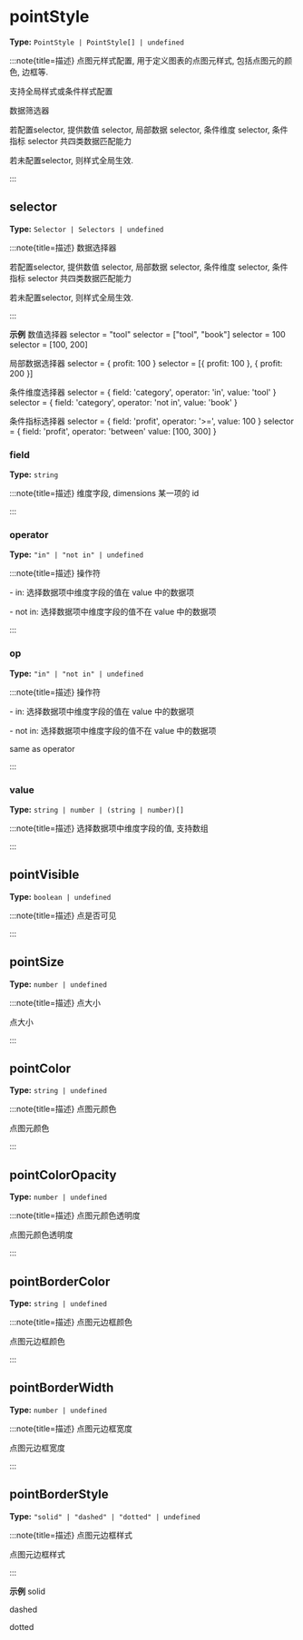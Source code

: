 # pointStyle

**Type:** `PointStyle | PointStyle[] | undefined`

:::note{title=描述}
点图元样式配置, 用于定义图表的点图元样式, 包括点图元的颜色, 边框等.

支持全局样式或条件样式配置

数据筛选器

若配置selector, 提供数值 selector, 局部数据 selector, 条件维度 selector, 条件指标 selector 共四类数据匹配能力

若未配置selector, 则样式全局生效.

:::


## selector

**Type:** `Selector | Selectors | undefined`

:::note{title=描述}
数据选择器



若配置selector, 提供数值 selector, 局部数据 selector, 条件维度 selector, 条件指标 selector 共四类数据匹配能力

若未配置selector, 则样式全局生效.

:::

**示例**
数值选择器
selector = "tool"
selector = ["tool", "book"]
selector = 100
selector = [100, 200]

局部数据选择器
selector = { profit: 100 }
selector = [{ profit: 100 }, { profit: 200 }]

条件维度选择器
selector = {
field: 'category',
operator: 'in',
value: 'tool'
}
selector = {
field: 'category',
operator: 'not in',
value: 'book'
}

条件指标选择器
selector = {
field: 'profit',
operator: '>=',
value: 100
}
selector = {
field: 'profit',
operator: 'between'
value: [100, 300]
}




### field

**Type:** `string`

:::note{title=描述}
维度字段, dimensions 某一项的 id

:::

### operator

**Type:** `"in" | "not in" | undefined`

:::note{title=描述}
操作符

\- in: 选择数据项中维度字段的值在 value 中的数据项

\- not in: 选择数据项中维度字段的值不在 value 中的数据项

:::

### op

**Type:** `"in" | "not in" | undefined`

:::note{title=描述}
操作符

\- in: 选择数据项中维度字段的值在 value 中的数据项

\- not in: 选择数据项中维度字段的值不在 value 中的数据项

same as operator

:::

### value

**Type:** `string | number | (string | number)[]`

:::note{title=描述}
选择数据项中维度字段的值, 支持数组

:::

## pointVisible

**Type:** `boolean | undefined`

:::note{title=描述}
点是否可见

:::

## pointSize

**Type:** `number | undefined`

:::note{title=描述}
点大小



点大小

:::

## pointColor

**Type:** `string | undefined`

:::note{title=描述}
点图元颜色



点图元颜色

:::

## pointColorOpacity

**Type:** `number | undefined`

:::note{title=描述}
点图元颜色透明度



点图元颜色透明度

:::

## pointBorderColor

**Type:** `string | undefined`

:::note{title=描述}
点图元边框颜色



点图元边框颜色

:::

## pointBorderWidth

**Type:** `number | undefined`

:::note{title=描述}
点图元边框宽度



点图元边框宽度

:::

## pointBorderStyle

**Type:** `"solid" | "dashed" | "dotted" | undefined`

:::note{title=描述}
点图元边框样式



点图元边框样式

:::

**示例**
solid

dashed

dotted



